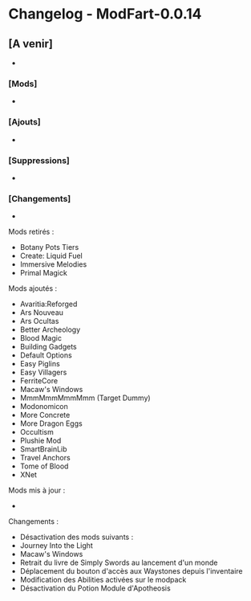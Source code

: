 # Changelog - ModFart-0.0.14

## [A venir]

-

### [Mods]

-

### [Ajouts]

-

### [Suppressions]

-

### [Changements]

-

Mods retirés :

- Botany Pots Tiers
- Create: Liquid Fuel
- Immersive Melodies
- Primal Magick

Mods ajoutés :

- Avaritia:Reforged
- Ars Nouveau
- Ars Ocultas
- Better Archeology
- Blood Magic
- Building Gadgets
- Default Options
- Easy Piglins
- Easy Villagers
- FerriteCore
- Macaw's Windows
- MmmMmmMmmMmm (Target Dummy)
- Modonomicon
- More Concrete
- More Dragon Eggs
- Occultism
- Plushie Mod
- SmartBrainLib
- Travel Anchors
- Tome of Blood
- XNet

Mods mis à jour :

-

Changements :

- Désactivation des mods suivants :
- Journey Into the Light
- Macaw's Windows
- Retrait du livre de Simply Swords au lancement d'un monde
- Déplacement du bouton d'accès aux Waystones depuis l'inventaire
- Modification des Abilities activées sur le modpack
- Désactivation du Potion Module d'Apotheosis
